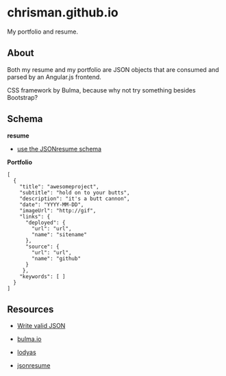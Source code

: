 # chrisman.github.io

My portfolio and resume.

## About

Both my resume and my portfolio are JSON objects that are consumed and parsed by an Angular.js frontend.

CSS framework by Bulma, because why not try something besides Bootstrap?

## Schema

__resume__

* [use the JSONresume schema](https://jsonresume.org/schema/)

__Portfolio__

```
[
  {
    "title": "awesomeproject",
    "subtitle": "hold on to your butts",
    "description": "it's a butt cannon",
    "date": "YYYY-MM-DD",
    "imageUrl": "http://gif",
    "links": {
      "deployed": {
        "url": "url",
        "name": "sitename"
      },
      "source": {
        "url": "url",
        "name": "github"
      }
     },
    "keywords": [ ]
  }
]
```

## Resources

* [Write valid JSON](http://jsonlint.com/)

* [bulma.io](http://bulma.io/)

* [lodyas](http://subtlepatterns.com/dark-sharp-edges/)

* [jsonresume](https://jsonresume.org/schema/)
